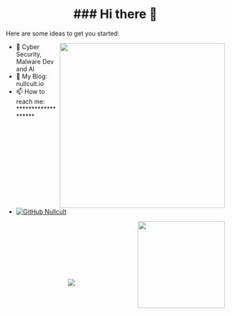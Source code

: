 <!--
**nullcult/nullcult** is a ✨ _special_ ✨ repository because its `README.md` (this file) appears on your GitHub profile.
-->
<h1 align="center">
   ### Hi there 👋
</h1>

Here are some ideas to get you started:

<img align='right' src="https://github-readme-stats.vercel.app/api?username=nullcult&show_icons=true&theme=radical" width="380">

- 🌱 Cyber Security, Malware Dev and AI
- 👀 My Blog: nullcult.io
- 📫 How to reach me: *******************
- [![GitHub Nullcult](https://img.shields.io/github/followers/nullcult?label=follower%20github&style=flat-square)](https://github.com/nullcult)


<img align='right' src="https://profile-counter.glitch.me/nullcult/count.svg" width="200">


 <br>
 
 
 </br>
<p align= "center">
   <br><br>
   <br>
   <br>
   <br>
   <img src="https://repobeats.axiom.co/api/embed/3183aa00d01f8636a5cbc17344c36168eff93aec.svg">
</p>

